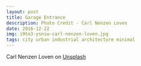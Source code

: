```yaml
---
layout: post
title: Garage Entrance
description: Photo Credit - Carl Nenzen Loven
date: 2016-12-22
img: i9to3-ysniw-carl-nenzen-loven.jpg
tags: city urban industrial architecture minimal
---
```


Carl Nenzen Loven on [Unsplash](https://unsplash.com/photos/I9to3-YsNIw)

